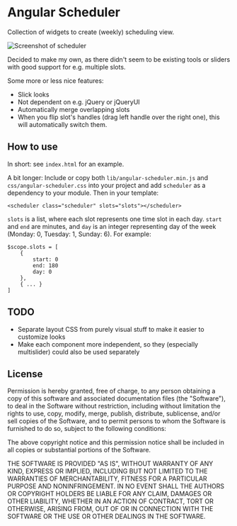 # Angular Scheduler

Collection of widgets to create (weekly) scheduling view.

![Screenshot of scheduler](screenshot.png)

Decided to make my own, as there didn't seem to be existing tools or sliders with good support for e.g. multiple slots.

Some more or less nice features:

- Slick looks
- Not dependent on e.g. jQuery or jQueryUI
- Automatically merge overlapping slots
- When you flip slot's handles (drag left handle over the right one), this will automatically switch them.

## How to use

In short: see `index.html` for an example.

A bit longer: Include or copy both `lib/angular-scheduler.min.js` and `css/angular-scheduler.css` into your project and add `scheduler` as a dependency to your module. Then in your template:

```
<scheduler class="scheduler" slots="slots"></scheduler>
```

`slots` is a list, where each slot represents one time slot in each day. `start` and `end` are minutes, and `day` is an integer representing day of the week (Monday: 0, Tuesday: 1, Sunday: 6). For example:

```
$scope.slots = [
    {
        start: 0
        end: 180
        day: 0
    },
    { ... }
]
```


## TODO

- Separate layout CSS from purely visual stuff to make it easier to customize looks
- Make each component more independent, so they (especially multislider) could also be used separately


## License

Permission is hereby granted, free of charge, to any person obtaining a copy of this software and associated documentation files (the "Software"), to deal in the Software without restriction, including without limitation the rights to use, copy, modify, merge, publish, distribute, sublicense, and/or sell copies of the Software, and to permit persons to whom the Software is furnished to do so, subject to
the following conditions:

The above copyright notice and this permission notice shall be included in all copies or substantial portions of the Software.

THE SOFTWARE IS PROVIDED "AS IS", WITHOUT WARRANTY OF ANY KIND, EXPRESS OR IMPLIED, INCLUDING BUT NOT LIMITED TO THE WARRANTIES OF MERCHANTABILITY, FITNESS FOR A PARTICULAR PURPOSE AND NONINFRINGEMENT. IN NO EVENT SHALL THE AUTHORS OR COPYRIGHT HOLDERS BE LIABLE FOR ANY CLAIM, DAMAGES OR OTHER LIABILITY, WHETHER IN AN ACTION OF CONTRACT, TORT OR OTHERWISE, ARISING FROM, OUT OF OR IN CONNECTION WITH THE SOFTWARE OR THE USE OR OTHER DEALINGS IN THE SOFTWARE.
